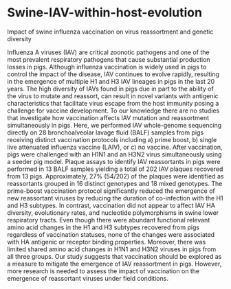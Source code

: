 # Swine-IAV-within-host-evolution
Impact of swine influenza vaccination on virus reassortment and genetic diversity

Influenza A viruses (IAV) are critical zoonotic pathogens and one of the most prevalent respiratory pathogens that cause substantial production losses in pigs. Although influenza vaccination is widely used in pigs to control the impact of the disease, IAV continues to evolve rapidly, resulting in the emergence of multiple H1 and H3 IAV lineages in pigs in the last 20 years. The high diversity of IAVs found in pigs due in part to the ability of the virus to mutate and reassort, can result in novel variants with antigenic characteristics that facilitate virus escape from the host immunity posing a challenge for vaccine development. To our knowledge there are no studies that investigate how vaccination affects IAV mutation and reassortment simultaneously in pigs. Here, we performed IAV whole-genome sequencing directly on 28 bronchoalveolar lavage fluid (BALF) samples from pigs receiving distinct vaccination protocols including a) prime boost, b) single live attenuated influenza vaccine (LAIV), or c) no vaccine. After vaccination, pigs were challenged with an H1N1 and an H3N2 virus simultaneously using a seeder pig model. Plaque assays to identify IAV reassortants in pigs were performed in 13 BALF samples yielding a total of 202 IAV plaques recovered from 13 pigs. Approximately, 27% (54/202) of the plaques were identified as reassortants grouped in 16 distinct genotypes and 18 mixed genotypes. The prime-boost vaccination protocol significantly reduced the emergence of new reassortant viruses by reducing the duration of co-infection with the H1 and H3 subtypes. In contrast, vaccination did not appear to affect IAV HA diversity, evolutionary rates, and nucleotide polymorphisms in swine lower respiratory tracts. Even though there were abundant functional relevant amino acid changes in the H1 and H3 subtypes recovered from pigs regardless of vaccination statuses, none of the changes were associated with HA antigenic or receptor binding properties. Moreover, there was limited shared amino acid changes in H1N1 and H3N2 viruses in pigs from all three groups. Our study suggests that vaccination should be explored as a measure to mitigate the emergence of IAV reassortment in pigs. However, more research is needed to assess the impact of vaccination on the emergence of reassortant viruses under field conditions.
